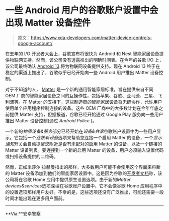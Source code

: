 # 一些 Android 用户的谷歌账户设置中会出现 Matter 设备控件

> 原文：<https://www.xda-developers.com/matter-device-controls-google-account/>

在去年的 I/O 开发者大会上，谷歌宣布将很快为 Android 和 Nest 智能家居设备提供物联网支持。然而，该公司没有透露推出的明确时间表。在今年的谷歌 I/O 上，该公司最终确认 [Android 13](https://www.xda-developers.com/android-13/) 将为物联网设备提供支持。现在 Android 13 终于在稳定的渠道上推出了，谷歌似乎已经开始向一些 Android 用户推出 Matter 设备控制。

对于不知道的人， [Matter](https://www.xda-developers.com/matter/) 是一个新的通用智能家居标准，旨在提供来自不同 OEM 厂商的智能家居设备之间的互操作性，包括苹果、谷歌、亚马逊、三星、飞利浦等。在 Matter 的支持下，这些制造商的智能家居设备将无缝协作，允许用户使用单个应用程序控制连接的设备。这些 OEM 厂商中的大多数计划在今年年底之前提供 Matter 支持，但据报道，谷歌已经开始通过 Google Play 服务向一些用户推出 Matter 设备控制(通过 *Android Police* )。

一个新的*物质设备&服务*部分已经开始在*设备&共享*谷歌账户设置中为一些用户显示。它包括一个*连接新设备*选项来帮助您连接一个启用 Matter 的设备，一个*显示通知*开关会自动提醒您附近是否有未配对的启用 Matter 的设备，以及一个链接的 Matter 设备列表。要连接到一个新的启用 Matter 的设备，用户必须输入设置代码或扫描设备提供的二维码。

然而，正如米莎尔·拉赫曼指出的那样，大多数用户可能不会使用这个界面来将新的 Matter 设备添加到他们的智能家居设置中。这是因为谷歌的[开发者文档](https://developers.home.google.com/matter/integration/pair)称，该公司将在谷歌 Home 应用中提供原生设置选项。由于新的*Matter devices&services*选项深埋在谷歌账户设置中，它不会像谷歌 Home 应用程序中的设置选项那样用户友好。不幸的是，这些选项还没有广泛推出，可能还需要一段时间才能出现在更多用户面前。

* * *

**Via:**安卓警察